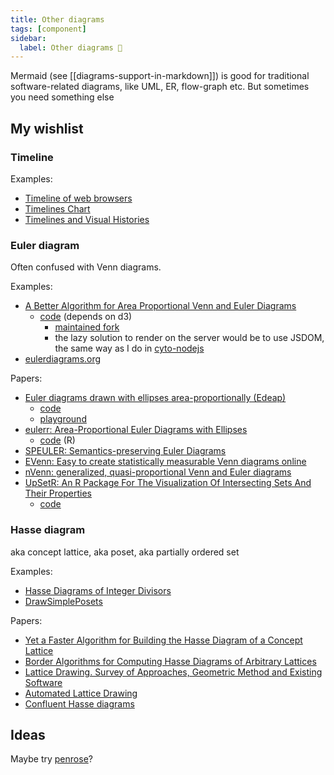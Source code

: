 ```yaml
---
title: Other diagrams
tags: [component]
sidebar:
  label: Other diagrams 🚧
---
```


Mermaid (see [[diagrams-support-in-markdown]]) is good for traditional software-related diagrams, like UML, ER, flow-graph etc. But sometimes you need something else

## My wishlist

### Timeline

Examples:

- [Timeline of web browsers](https://upload.wikimedia.org/wikipedia/commons/7/74/Timeline_of_web_browsers.svg)
- [Timelines Chart](https://github.com/vasturiano/timelines-chart)
- [Timelines and Visual Histories](http://euclid.psych.yorku.ca/SCS/Gallery/timelines.html)

### Euler diagram

Often confused with Venn diagrams.

Examples:

- [A Better Algorithm for Area Proportional Venn and Euler Diagrams](https://www.benfrederickson.com/better-venn-diagrams/)
  - [code](https://github.com/benfred/venn.js) (depends on d3)
    - [maintained fork](https://github.com/upsetjs/venn.js)
    - the lazy solution to render on the server would be to use JSDOM, the same way as I do in [cyto-nodejs](https://github.com/stereobooster/cyto-nodejs/blob/main/bin/cyto-nodejs.js)
- [eulerdiagrams.org](https://www.eulerdiagrams.org/)

Papers:

- [Euler diagrams drawn with ellipses area-proportionally (Edeap)](https://bmcbioinformatics.biomedcentral.com/articles/10.1186/s12859-021-04121-8)
  - [code](https://github.com/mjwybrow/edeap)
  - [playground](https://www.eulerdiagrams.org/edeap/)
- [eulerr: Area-Proportional Euler Diagrams with Ellipses](https://lup.lub.lu.se/luur/download?func=downloadFile&recordOId=8934042&fileOId=8934043)
  - [code](https://github.com/jolars/eulerr2017bsc) (R)
- [SPEULER: Semantics-preserving Euler Diagrams](https://www.yunhaiwang.net/Vis2021/speuler/vis21b-sub1477-cam-i7.pdf)
- [EVenn: Easy to create statistically measurable Venn diagrams online](http://www.ehbio.com/test/venn/VennDoc/EVennDoc/index.html)
- [nVenn: generalized, quasi-proportional Venn and Euler diagrams](https://academic.oup.com/bioinformatics/article/34/13/2322/4904268)
- [UpSetR: An R Package For The Visualization Of Intersecting Sets And Their Properties](https://upset.app/)
  - [code](https://upset.js.org/)

### Hasse diagram

aka concept lattice, aka poset, aka partially ordered set

Examples:

- [Hasse Diagrams of Integer Divisors](https://demonstrations.wolfram.com/HasseDiagramsOfIntegerDivisors/)
- [DrawSimplePosets](https://github.com/scheinerman/DrawSimplePosets.jl)

Papers:

- [Yet a Faster Algorithm for Building the Hasse Diagram of a Concept Lattice](https://upcommons.upc.edu/bitstream/handle/2117/9034/icfca09.pdf)
- [Border Algorithms for Computing Hasse Diagrams of Arbitrary Lattices](https://core.ac.uk/download/pdf/41766685.pdf)
- [Lattice Drawing. Survey of Approaches, Geometric Method and Existing Software](https://phoenix.inf.upol.cz/~outrata/download/texts/LatDrawing-slides.pdf)
- [Automated Lattice Drawing](https://math.hawaii.edu/~ralph/Preprints/latdrawing.pdf)
- [Confluent Hasse diagrams](https://arxiv.org/pdf/1108.5361.pdf)

## Ideas

Maybe try [penrose](https://github.com/penrose/penrose)?
